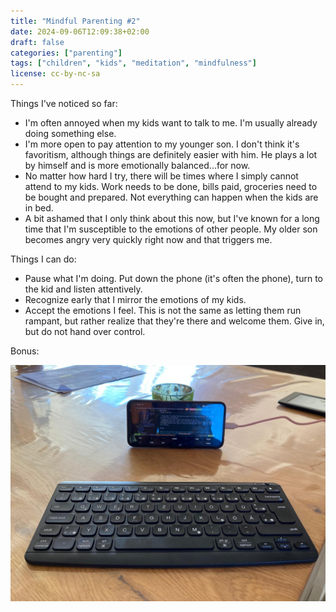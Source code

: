```yaml
---
title: "Mindful Parenting #2"
date: 2024-09-06T12:09:38+02:00
draft: false
categories: ["parenting"]
tags: ["children", "kids", "meditation", "mindfulness"]
license: cc-by-nc-sa
---
```


Things I've noticed so far:

- I'm often annoyed when my kids want to talk to me. I'm usually already doing something else.
- I'm more open to pay attention to my younger son. I don't think it's favoritism, although things are definitely easier with him. He plays a lot by himself and is more emotionally balanced...for now.
- No matter how hard I try, there will be times where I simply cannot attend to my kids. Work needs to be done, bills paid, groceries need to be bought and prepared. Not everything can happen when the kids are in bed.
- A bit ashamed that I only think about this now, but I've known for a long time that I'm susceptible to the emotions of other people. My older son becomes angry very quickly right now and that triggers me. 

Things I can do:

- Pause what I'm doing. Put down the phone (it's often the phone), turn to the kid and listen attentively.
- Recognize early that I mirror the emotions of my kids.
- Accept the emotions I feel. This is not the same as letting them run rampant, but rather realize that they're there and welcome them. Give in, but do not hand over control.

Bonus:

![That's the perfect blogging workspace right here. A smartphone is put up against a glass, running Vim in a Termux session. A wireless keyboard is on the table in front of it.](blogging-space.jpg)
